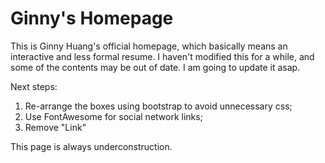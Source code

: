 Ginny's Homepage
=============
This is Ginny Huang's official homepage, which basically means an interactive and
less formal resume. I haven't modified this for a while, and some of the contents may 
be out of date. I am going to update it asap.

Next steps: 

1. Re-arrange the boxes using bootstrap to avoid unnecessary css;
2. Use FontAwesome for social network links;
3. Remove "Link"

This page is always underconstruction.
